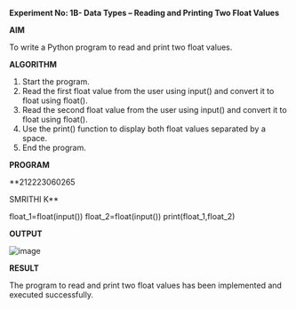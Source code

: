 **Experiment No: 1B- Data Types –  Reading and Printing Two Float Values**

**AIM**

To write a Python program to read and print two float values.

**ALGORITHM** 
1. Start the program.
2. Read the first float value from the user using input() and convert it to float using float().
3. Read the second float value from the user using input() and convert it to float using float().
4. Use the print() function to display both float values separated by a space.
5.  End the program.

**PROGRAM**

**212223060265

SMRITHI K**

float_1=float(input())
float_2=float(input())
print(float_1,float_2)





**OUTPUT**

 ![image](https://github.com/user-attachments/assets/53ece4bf-6b41-4be2-961e-d57e3158a318)


**RESULT**

The program to read and print two float values has been implemented and executed successfully.

